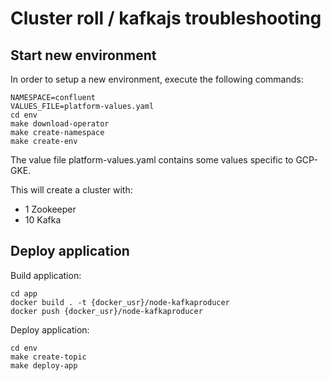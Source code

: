# Cluster roll / kafkajs troubleshooting

## Start new environment

In order to setup a new environment, execute the following commands:
```
NAMESPACE=confluent
VALUES_FILE=platform-values.yaml
cd env
make download-operator
make create-namespace
make create-env
```
The value file platform-values.yaml contains some values specific to GCP-GKE.

This will create a cluster with:
- 1 Zookeeper
- 10 Kafka

## Deploy application

Build application:
```
cd app
docker build . -t {docker_usr}/node-kafkaproducer
docker push {docker_usr}/node-kafkaproducer
```

Deploy application:
```
cd env
make create-topic
make deploy-app
```
